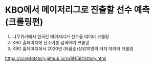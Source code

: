 KBO에서 메이저리그로 진출할 선수 예측 (크롤링편)
=====

1. 나무위키에서 한국인 메이저리거 선수들 데이터 크롤링
2. KBO 홈페이지에 선수이름 검색하여 크롤링
3. KBO 홈페이지에서 2020년 (타율순)상위10명의 타자 데이터 크롤링

<a href='https://coredotstory.github.io/xv8H59t1/story.html'>https://coredotstory.github.io/xv8H59t1/story.html</a>